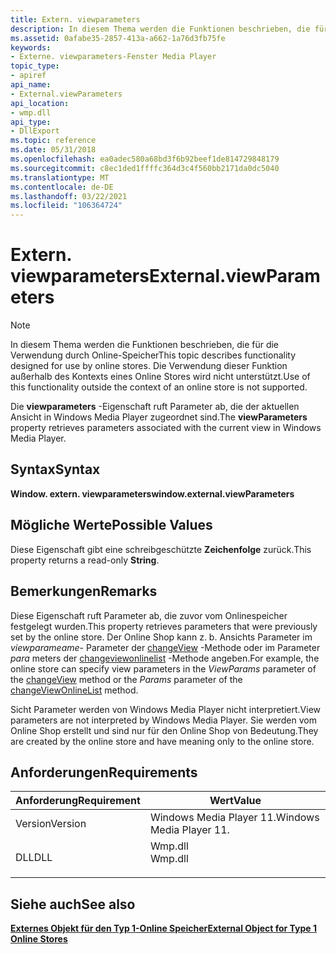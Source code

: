 ```yaml
---
title: Extern. viewparameters
description: In diesem Thema werden die Funktionen beschrieben, die für die Verwendung durch Online Stores entwickelt wurden. | Extern. viewparameters
ms.assetid: 0afabe35-2857-413a-a662-1a76d3fb75fe
keywords:
- Externe. viewparameters-Fenster Media Player
topic_type:
- apiref
api_name:
- External.viewParameters
api_location:
- wmp.dll
api_type:
- DllExport
ms.topic: reference
ms.date: 05/31/2018
ms.openlocfilehash: ea0adec580a68bd3f6b92beef1de814729848179
ms.sourcegitcommit: c8ec1ded1ffffc364d3c4f560bb2171da0dc5040
ms.translationtype: MT
ms.contentlocale: de-DE
ms.lasthandoff: 03/22/2021
ms.locfileid: "106364724"
---
```

# <a name="externalviewparameters"></a><span data-ttu-id="b4002-105">Extern. viewparameters</span><span class="sxs-lookup"><span data-stu-id="b4002-105">External.viewParameters</span></span>

> [!Note]  
> <span data-ttu-id="b4002-106">In diesem Thema werden die Funktionen beschrieben, die für die Verwendung durch Online-Speicher</span><span class="sxs-lookup"><span data-stu-id="b4002-106">This topic describes functionality designed for use by online stores.</span></span> <span data-ttu-id="b4002-107">Die Verwendung dieser Funktion außerhalb des Kontexts eines Online Stores wird nicht unterstützt.</span><span class="sxs-lookup"><span data-stu-id="b4002-107">Use of this functionality outside the context of an online store is not supported.</span></span>

 

<span data-ttu-id="b4002-108">Die **viewparameters** -Eigenschaft ruft Parameter ab, die der aktuellen Ansicht in Windows Media Player zugeordnet sind.</span><span class="sxs-lookup"><span data-stu-id="b4002-108">The **viewParameters** property retrieves parameters associated with the current view in Windows Media Player.</span></span>

## <a name="syntax"></a><span data-ttu-id="b4002-109">Syntax</span><span class="sxs-lookup"><span data-stu-id="b4002-109">Syntax</span></span>

<span data-ttu-id="b4002-110">**Window. extern. viewparameters**</span><span class="sxs-lookup"><span data-stu-id="b4002-110">**window.external.viewParameters**</span></span>

## <a name="possible-values"></a><span data-ttu-id="b4002-111">Mögliche Werte</span><span class="sxs-lookup"><span data-stu-id="b4002-111">Possible Values</span></span>

<span data-ttu-id="b4002-112">Diese Eigenschaft gibt eine schreibgeschützte **Zeichenfolge** zurück.</span><span class="sxs-lookup"><span data-stu-id="b4002-112">This property returns a read-only **String**.</span></span>

## <a name="remarks"></a><span data-ttu-id="b4002-113">Bemerkungen</span><span class="sxs-lookup"><span data-stu-id="b4002-113">Remarks</span></span>

<span data-ttu-id="b4002-114">Diese Eigenschaft ruft Parameter ab, die zuvor vom Onlinespeicher festgelegt wurden.</span><span class="sxs-lookup"><span data-stu-id="b4002-114">This property retrieves parameters that were previously set by the online store.</span></span> <span data-ttu-id="b4002-115">Der Online Shop kann z. b. Ansichts Parameter im *viewparameame-* Parameter der [changeView](external-changeview.md) -Methode oder im Parameter *para* meters der [changeviewonlinelist](external-changeviewonlinelist.md) -Methode angeben.</span><span class="sxs-lookup"><span data-stu-id="b4002-115">For example, the online store can specify view parameters in the *ViewParams* parameter of the [changeView](external-changeview.md) method or the *Params* parameter of the [changeViewOnlineList](external-changeviewonlinelist.md) method.</span></span>

<span data-ttu-id="b4002-116">Sicht Parameter werden von Windows Media Player nicht interpretiert.</span><span class="sxs-lookup"><span data-stu-id="b4002-116">View parameters are not interpreted by Windows Media Player.</span></span> <span data-ttu-id="b4002-117">Sie werden vom Online Shop erstellt und sind nur für den Online Shop von Bedeutung.</span><span class="sxs-lookup"><span data-stu-id="b4002-117">They are created by the online store and have meaning only to the online store.</span></span>

## <a name="requirements"></a><span data-ttu-id="b4002-118">Anforderungen</span><span class="sxs-lookup"><span data-stu-id="b4002-118">Requirements</span></span>



| <span data-ttu-id="b4002-119">Anforderung</span><span class="sxs-lookup"><span data-stu-id="b4002-119">Requirement</span></span> | <span data-ttu-id="b4002-120">Wert</span><span class="sxs-lookup"><span data-stu-id="b4002-120">Value</span></span> |
|--------------------|------------------------------------------------------------------------------------|
| <span data-ttu-id="b4002-121">Version</span><span class="sxs-lookup"><span data-stu-id="b4002-121">Version</span></span><br/> | <span data-ttu-id="b4002-122">Windows Media Player 11.</span><span class="sxs-lookup"><span data-stu-id="b4002-122">Windows Media Player 11.</span></span><br/>                                                |
| <span data-ttu-id="b4002-123">DLL</span><span class="sxs-lookup"><span data-stu-id="b4002-123">DLL</span></span><br/>     | <dl> <span data-ttu-id="b4002-124"><dt>Wmp.dll</dt></span><span class="sxs-lookup"><span data-stu-id="b4002-124"><dt>Wmp.dll</dt></span></span> </dl> |



## <a name="see-also"></a><span data-ttu-id="b4002-125">Siehe auch</span><span class="sxs-lookup"><span data-stu-id="b4002-125">See also</span></span>

<dl> <dt>

[<span data-ttu-id="b4002-126">**Externes Objekt für den Typ 1-Online Speicher**</span><span class="sxs-lookup"><span data-stu-id="b4002-126">**External Object for Type 1 Online Stores**</span></span>](external-object-for-type-1-online-stores.md)
</dt> </dl>

 

 





